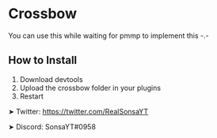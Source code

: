 # Crossbow
You can use this while waiting for pmmp to implement this -.-

## How to Install
1) Download devtools
2) Upload the crossbow folder in your plugins
3) Restart

➤ Twitter: https://twitter.com/RealSonsaYT

➤ Discord: SonsaYT#0958

